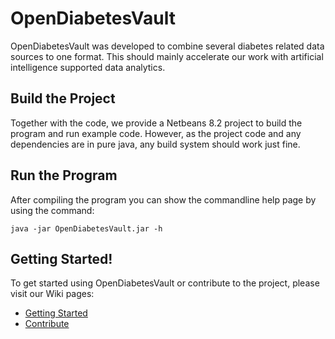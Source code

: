 # OpenDiabetesVault
OpenDiabetesVault was developed to combine several diabetes related data sources to one format.
This should mainly accelerate our work with artificial intelligence supported data analytics.

## Build the Project
Together with the code, we provide a Netbeans 8.2 project to build the program and run example code.
However, as the project code and any dependencies are in pure java, any build system should work just fine. 

## Run the Program
After compiling the program you can show the commandline help page by using the command:

```
java -jar OpenDiabetesVault.jar -h
```

## Getting Started!
To get started using OpenDiabetesVault or contribute to the project, please visit our Wiki pages:
* [Getting Started](https://github.com/OpenDiabetes/OpenDiabetesVault/wiki/Getting-Started!)
* [Contribute](https://github.com/OpenDiabetes/OpenDiabetesVault/wiki/Contribute)
